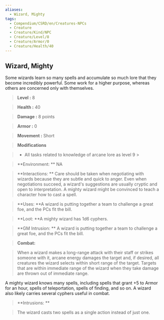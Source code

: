 ```yaml
---
aliases:
  - Wizard, Mighty
tags:
  - Compendium/CSRD/en/Creatures-NPCs
  - Creature
  - Creature/Kind/NPC
  - Creature/Level/8
  - Creature/Armor/0
  - Creature/Health/40
---
```

  
    
## Wizard, Mighty    
Some wizards learn so many spells and accumulate so much lore that they become incredibly powerful. Some work for a higher purpose, whereas others are concerned only with themselves.    
  
    
> **Level :** 8    
> **Health :** 40    
> **Damage :** 8 points    
> **Armor :** 0    
> **Movement :** Short    
> **Modifications**    
>- All tasks related to knowledge of arcane lore as level 9 >  
>    
> **Environment: ** NA    
> **Interactions: ** Care should be taken when negotiating with wizards because they are subtle and quick to anger. Even when negotiations succeed, a wizard's suggestions are usually cryptic and open to interpretation. A mighty wizard might be convinced to teach a character how to cast a spell.    
> **Uses: **A wizard is putting together a team to challenge a great foe, and the PCs fit the bill.    
> **Loot: **A mighty wizard has 1d6 cyphers.    
> **GM Intrusion: ** A wizard is putting together a team to challenge a great foe, and the PCs fit the bill.    
  
> **Combat:**   
> When a wizard makes a long-range attack with their staff or strikes someone with it, arcane energy damages the target and, if desired, all creatures the wizard selects within short range of the target. Targets that are within immediate range of the wizard when they take damage are thrown out of immediate range.  
A mighty wizard knows many spells, including spells that grant +5 to Armor for an hour, spells of teleportation, spells of finding, and so on. A wizard also likely carries several cyphers useful in combat.    
    
  
> **Intrusions: **   
> The wizard casts two spells as a single action instead of just one.    
